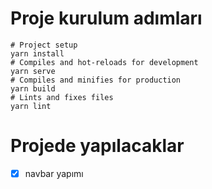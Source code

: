 # Proje kurulum adımları
    # Project setup
    yarn install
    # Compiles and hot-reloads for development
    yarn serve 
    # Compiles and minifies for production 
    yarn build
    # Lints and fixes files 
    yarn lint

# Projede yapılacaklar

 - [x] navbar yapımı 